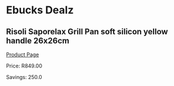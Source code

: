 
# Ebucks Dealz
## Risoli Saporelax Grill Pan soft silicon yellow handle 26x26cm
[Product Page](https://www.ebucks.com/web/shop/productSelected.do?prodId=1162514481&catId=1157659933)

Price: R849.00

Savings: 250.0


	